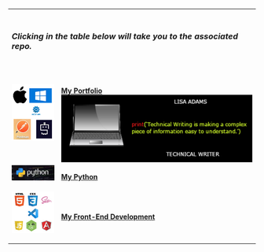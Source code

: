 <table style= "background-color: transparent; border-color: transparent;">
<tbody>
<tr>
<td colspan="4"><h3><br><em>Clicking in the table below will take you to the associated repo.</em><br><br></h3></td>
</tr>

<tr>
    <td style="border: none;" align="left" width="20%"><img alt="Portfolio"align="left" src="Icons/TechWriter.jpg"/>&nbsp;</td>
    <td colspan="3"><p><a href="https://github.com/TechWriterLisa/Portfolio/"><br>
    <b>My Portfolio</b><br><img alt="BusinessCard"align="left" src="Icons/BusinessCard.png"/></a></td>
</tr>

<tr>
<td style="border: none;" align="left" width="20%"><img alt="Python"align="left" src="Icons/python.jpeg"/>&nbsp;</td>
<td colspan="3"><p><a href="https://github.com/TechWriterLisa/My-Python/"><b>My Python</b></a></td>
</tr>

<tr>
<td style="border: none;" align="left" width="20%"><img alt="Frontend Development" align="left" src="Icons/Frontend.jpg"/> &nbsp;</td>
<td colspan="3"><p><a href="https://github.com/TechWriterLisa/My-Front-End-Dev/"><b>My Front-End Development</b></a></p></td>
</tr>

</tbody>
</table>

